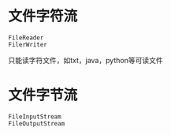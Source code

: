 # 文件字符流
    FileReader
    FilerWriter
 只能读字符文件，如txt，java，python等可读文件

# 文件字节流

    FileInputStream
    FileOutputStream